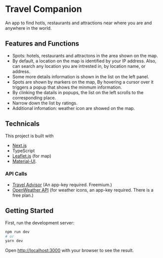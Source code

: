 # Travel Companion
An app to find hotls, restaurants and attractions near where you are and anywhere in the world.

## Features and Functions
- Spots: hotels, restaurants and attractons in the area shown on the map. 
- By default, a location on the map is identified by your IP address. Also, can search any location you are intrested in,  by location name, or address.  
- Some more details information is shown in the list on the left panel.
- Spots are shown by markers on the map, By hovering a cursor over it triggers a popup that shows the minmum information. 
- By clinking the datails in popups, the list on the left scrolls to the corresponding place.
- Narrow down the list by ratings.
- Additional infomation: weather icon are showed on the map.

## Technicals

This project is built with 
- [Next.js](https://nextjs.org/)
- TypeScript 
- [Leaflet.js](https://react-leaflet.js.org/) (for map)
- [Material-UI](https://mui.com/).

### API Calls
- [Travel Advisor](https://rapidapi.com/apidojo/api/travel-advisor/) (An app-key required. Freemium.)
- [OpenWeather API](https://openweathermap.org/api) (for weather icons, an app-key required. There is a free plan.)

## Getting Started

First, run the development server:

```bash
npm run dev
# or
yarn dev
```

Open [http://localhost:3000](http://localhost:3000) with your browser to see the result.
